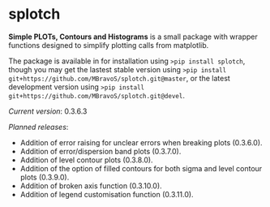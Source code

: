 # splotch
**Simple PLOTs, Contours and Histograms** is a small package with wrapper functions designed to simplify plotting calls from matplotlib.

The package is available in for installation using `>pip install splotch`, though you may get the lastest stable version using `>pip install git+https://github.com/MBravoS/splotch.git@master`, or the latest development version using `>pip install git+https://github.com/MBravoS/splotch.git@devel`.


*Current version*: 0.3.6.3

*Planned releases*:
* Addition of error raising for unclear errors when breaking plots (0.3.6.0).
* Addition of error/dispersion band plots (0.3.7.0).
* Addition of level contour plots (0.3.8.0).
* Addition of the option of filled contours for both sigma and level contour plots (0.3.9.0).
* Addition of broken axis function (0.3.10.0).
* Addition of legend customisation function (0.3.11.0).
